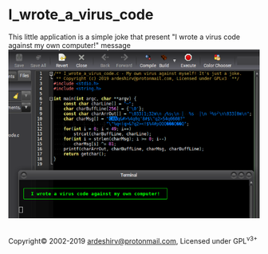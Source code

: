 # I_wrote_a_virus_code
This little application is a simple joke that present "I wrote a virus code against my own computer!" message<br/>
<img alt="Application output" src="https://raw.githubusercontent.com/ArdeshirV/I_wrote_a_virus_code/master/img/iwavc.png"><br/><br/>
<p>
  Copyright&copy; 2002-2019 <a href="mailto:ardeshirv@protonmail.com" alt="email">ardeshirv@protonmail.com</a>, Licensed under GPL<sup>v3+</sup>
<p/>

